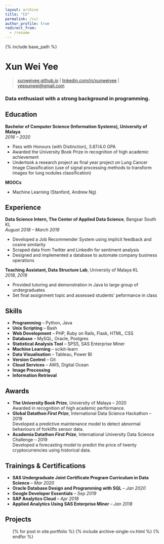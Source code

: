 ```yaml
---
layout: archive
title: "CV"
permalink: /cv/
author_profile: true
redirect_from:
  - /resume
---
```


{% include base_path %}

Xun Wei Yee
======

> [xunweiyee.github.io](https://xunweiyee.github.io) | [linkedin.com/in/xunweiyee](https://www.linkedin.com/in/xunweiyee/) | [yeexunwei@gmail.com](mailto:yeexunwei@gmail.com)


### Data enthusiast with a strong background in programming. 

<!--
> [xunweiyee.github.io](https://xunweiyee.github.io) . [linkedin.com/in/xunweiyee](https://www.linkedin.com/in/xunweiyee/) . yeexunwei@gmail.com

### [xunweiyee.github.io](https://xunweiyee.github.io) | [linkedin.com/in/xunweiyee](https://www.linkedin.com/in/xunweiyee/) | [yeexunwei@gmail.com](mailto:yeexunwei@gmail.com)

### [ [xunweiyee.github.io](https://xunweiyee.github.io) ] . [ [linkedin.com/in/xunweiyee](https://www.linkedin.com/in/xunweiyee/) ] . [ yeexunwei@gmail.com ]
-->


Education
---------
**Bachelor of Computer Science (Information Systems), University of Malaya**  
*2016 &ndash; 2020*
- Pass with Honours (with Distinction), 3.87/4.0 GPA
- Awarded the University Book Prize in recognition of high academic achievement
- Undertook a research project as final year project on Lung Cancer Image Classification (use of signal processing methods to transform images for lung nodules classification)

**MOOCs**  
- Machine Learning (Stanford, Andrew Ng)

Experience
---------
**Data Science Intern, The Center of Applied Data Science**, Bangsar South KL  
*August 2018 &ndash; March 2019*  
- Developed a Job Recommender System using implicit feedback and cosine similarity
- Scraped data from Twitter and LinkedIn for sentiment analysis
- Designed and implemented a database to automate company business operations

**Teaching Assistant, Data Structure Lab**, University of Malaya KL  
*2018, 2019*
- Provided tutoring and demonstration in Java to large group of undergraduates
- Set final assignment topic and assessed students' peformance in class


Skills
------
- **Programming** &ndash; Python, Java
- **Unix Scripting** &ndash; Bash
- **Web Development** &ndash; PHP, Ruby on Rails, Flask, HTML, CSS
- **Database** &ndash; MySQL, Oracle, Postgres
- **Statistical Analysis Tool** &ndash; SPSS, SAS Enterprise Miner
- **Machine Learning** &ndash; scikit-learn
- **Data Visualisation** &ndash; Tableau, Power BI
- **Version Control** &ndash; Git
- **Cloud Services** &ndash; AWS, Digital Ocean
- **Image Processing**
- **Information Retrieval**

Awards
------
- **The University Book Prize**, University of Malaya &ndash; 2020  
Awarded in recognition of high academic performance.
- **Global Datathon *First Prize***, International Data Science Hackathon  &ndash; 2019  
Developed a predictive maintenance model to detect abnormal behaviours of forklifts sensor data.
- **Academia Datathon *First Prize***, International University Data Science Challenge  &ndash; 2019  
Developed a forecasting model to predict the price of twenty cryptocurrencies using historical data.

Trainings & Certifications
--------
- **SAS Undergraduate Joint Certificate Program Curriculum in Data Science** &ndash; *Mar 2020*
- **Oracle Database Design and Programming with SQL** &ndash; *Jan 2020*
- **Google Developer Essentials** &ndash; *Sep 2019*
- **SAP Analytics Cloud** &ndash; *Apr 2018*
- **Applied Analytics Using SAS Enterprise Miner** &ndash; *Jan 2018*


Projects
--------
  <ul>{% for post in site.portfolio %}
    {% include archive-single-cv.html %}
  {% endfor %}</ul>

<!--
Publications
======
  <ul>{% for post in site.publications %}
    {% include archive-single-cv.html %}
  {% endfor %}</ul>
  
Talks
======
  <ul>{% for post in site.talks %}
    {% include archive-single-talk-cv.html %}
  {% endfor %}</ul>
  
Teaching
======
  <ul>{% for post in site.teaching %}
    {% include archive-single-cv.html %}
  {% endfor %}</ul>
  
Service and leadership
======
* Currently signed in to 43 different slack teams
-->